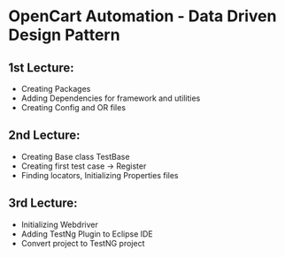 # OpenCart Automation - Data Driven Design Pattern

## 1st Lecture:
 - Creating Packages
 - Adding Dependencies for framework and utilities
 - Creating Config and OR files
 
## 2nd Lecture:
 - Creating Base class TestBase
 - Creating first test case -> Register
 - Finding locators, Initializing Properties files
 
## 3rd Lecture:
 - Initializing Webdriver
 - Adding TestNg Plugin to Eclipse IDE
 - Convert project to TestNG project
